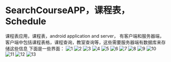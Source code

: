# SearchCourseAPP，课程表，Schedule
课程表应用，课程表，android application and server，
有客户端和服务器端，客户端中包括课程表格，课程查询，教室查询等，这些需要服务器端有数据库来存储这些信息
下面是一些界面：
![1](http://7xnfgl.com1.z0.glb.clouddn.com/幻灯片2.PNG)
![2](http://7xnfgl.com1.z0.glb.clouddn.com/幻灯片3.PNG)
![3](http://7xnfgl.com1.z0.glb.clouddn.com/幻灯片4.PNG)
![4](http://7xnfgl.com1.z0.glb.clouddn.com/幻灯片5.PNG)
![5](http://7xnfgl.com1.z0.glb.clouddn.com/幻灯片6.PNG)
![6](http://7xnfgl.com1.z0.glb.clouddn.com/幻灯片7.PNG)
![7](http://7xnfgl.com1.z0.glb.clouddn.com/幻灯片8.PNG)
![8](http://7xnfgl.com1.z0.glb.clouddn.com/幻灯片9.PNG)
![9](http://7xnfgl.com1.z0.glb.clouddn.com/幻灯片10.PNG)
![10](http://7xnfgl.com1.z0.glb.clouddn.com/幻灯片11.PNG)
![11](http://7xnfgl.com1.z0.glb.clouddn.com/幻灯片12.PNG)
![12](http://7xnfgl.com1.z0.glb.clouddn.com/幻灯片13.PNG)
![13](http://7xnfgl.com1.z0.glb.clouddn.com/幻灯片14.PNG)
